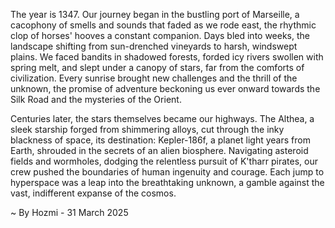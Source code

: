 
The year is 1347.  Our journey began in the bustling port of Marseille, a cacophony of smells and sounds that faded as we rode east, the rhythmic clop of horses' hooves a constant companion.  Days bled into weeks, the landscape shifting from sun-drenched vineyards to harsh, windswept plains. We faced bandits in shadowed forests, forded icy rivers swollen with spring melt, and slept under a canopy of stars, far from the comforts of civilization. Every sunrise brought new challenges and the thrill of the unknown, the promise of adventure beckoning us ever onward towards the Silk Road and the mysteries of the Orient.


Centuries later, the stars themselves became our highways.  The Althea, a sleek starship forged from shimmering alloys, cut through the inky blackness of space, its destination: Kepler-186f, a planet light years from Earth, shrouded in the secrets of an alien biosphere.  Navigating asteroid fields and wormholes, dodging the relentless pursuit of K'tharr pirates, our crew pushed the boundaries of human ingenuity and courage.  Each jump to hyperspace was a leap into the breathtaking unknown, a gamble against the vast, indifferent expanse of the cosmos.

~ By Hozmi - 31 March 2025
